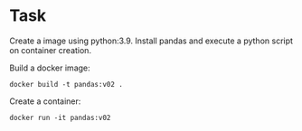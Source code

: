 # Task

Create a image using python:3.9. Install pandas and execute a python script on container creation.

Build a docker image:

`docker build -t pandas:v02 .`

Create a container:

`docker run -it pandas:v02`